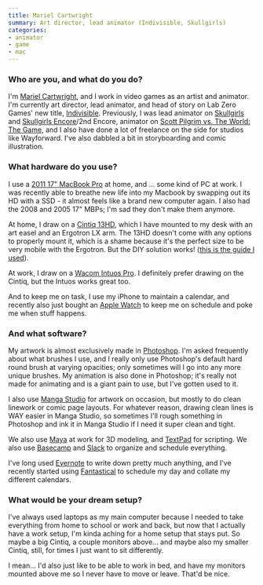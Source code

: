 ```yaml
---
title: Mariel Cartwright
summary: Art director, lead animator (Indivisible, Skullgirls)
categories:
- animator
- game
- mac
---
```


### Who are you, and what do you do?

I'm [Mariel Cartwright](http://kinucakes.tumblr.com "Mariel's Tumblr account."), and I work in video games as an artist and animator. I'm currently art director, lead animator, and head of story on Lab Zero Games' new title, [Indivisible][]. Previously, I was lead animator on [Skullgirls][] and [Skullgirls Encore][skullgirls-encore]/2nd Encore, animator on [Scott Pilgrim vs. The World: The Game][scott-pilgrim-vs-the-world-the-game], and I also have done a lot of freelance on the side for studios like Wayforward. I've also dabbled a bit in storyboarding and comic illustration.

### What hardware do you use?

I use a [2011 17" MacBook Pro][macbook-pro] at home, and ... some kind of PC at work. I was recently able to breathe new life into my Macbook by swapping out its HD with a SSD - it almost feels like a brand new computer again. I also had the 2008 and 2005 17" MBPs; I'm sad they don't make them anymore.

At home, I draw on a [Cintiq 13HD][cintiq], which I have mounted to my desk with an art easel and an Ergotron LX arm. The 13HD doesn't come with any options to properly mount it, which is a shame because it's the perfect size to be very mobile with the Ergotron. But the DIY solution works! ([this is the guide I used](http://www.fantasio.info/2013/05/setting-up-wacom-cintiq-13hd-with.html "A guide for mounting a 13 inch Cintiq.")).

At work, I draw on a [Wacom Intuos Pro][intuos-pro]. I definitely prefer drawing on the Cintiq, but the Intuos works great too.

And to keep me on task, I use my iPhone to maintain a calendar, and recently also just bought an [Apple Watch][apple-watch] to keep me on schedule and poke me when stuff happens.

### And what software?

My artwork is almost exclusively made in [Photoshop][]. I'm asked frequently about what brushes I use, and I really only use Photoshop's default hard round brush at varying opacities; only sometimes will I go into any more unique brushes. My animation is also done in Photoshop; it's really not made for animating and is a giant pain to use, but I've gotten used to it.

I also use [Manga Studio][manga-studio] for artwork on occasion, but mostly to do clean linework or comic page layouts. For whatever reason, drawing clean lines is WAY easier in Manga Studio, so sometimes I'll rough something in Photoshop and ink it in Manga Studio if I need it super clean and tight.

We also use [Maya][] at work for 3D modeling, and [TextPad][] for scripting. We also use [Basecamp][] and [Slack][] to organize and schedule everything.

I've long used [Evernote][] to write down pretty much anything, and I've recently started using [Fantastical][] to schedule my day and collate my different calendars.

### What would be your dream setup?

I've always used laptops as my main computer because I needed to take everything from home to school or work and back, but now that I actually have a work setup, I'm kinda aching for a home setup that stays put. So maybe a big Cintiq, a couple monitors above... and maybe also my smaller Cintiq, still, for times I just want to sit differently.

I mean... I'd also just like to be able to work in bed, and have my monitors mounted above me so I never have to move or leave. That'd be nice.

[intuos-pro]: https://www.wacom.com/en-ca/products/pen-tablets/intuos-pro-medium "A drawing tablet with multi-touch support."
[apple-watch]: https://www.apple.com/watch/ "A smartwatch."
[macbook-pro]: https://www.apple.com/macbook-pro/ "A laptop."
[cintiq]: https://www.wacom.com/en/us/cintiq "A computer screen you can draw on."
[indivisible]: http://indivisiblegame.com/ "An action role playing game."
[textpad]: https://www.textpad.com/ "A text editor for Windows."
[skullgirls]: https://en.wikipedia.org/wiki/Skullgirls "A 2D fighting game."
[skullgirls-encore]: https://en.wikipedia.org/wiki/Skullgirls "A 2D fighting game."
[scott-pilgrim-vs-the-world-the-game]: https://en.wikipedia.org/wiki/Scott_Pilgrim_vs._the_World:_The_Game "A side scrolling fighting game."
[slack]: https://slack.com/ "A collaboration service."
[fantastical]: https://flexibits.com/fantastical "A calendaring app for the Mac."
[manga-studio]: http://my.smithmicro.com/manga-studio-5.html "Comic and manga creation software."
[maya]: https://www.autodesk.com/products/maya/overview "3D animation software."
[evernote]: https://evernote.com/ "Online software for capturing notes."
[basecamp]: https://basecamp.com/ "Web-based project management."
[photoshop]: https://www.adobe.com/products/photoshop.html "A bitmap image editor."
